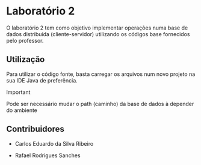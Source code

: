 # Laboratório 2
O laboratório 2 tem como objetivo implementar operações numa base de dados distribuída (cliente-servidor) utilizando os códigos base fornecidos pelo professor.
## Utilização
Para utilizar o código fonte, basta carregar os arquivos num novo projeto na sua IDE Java de preferência.
> [!IMPORTANT]
> Pode ser necessário mudar o path (caminho) da base de dados à depender do ambiente 

## Contribuidores

- Carlos Eduardo da Silva Ribeiro

- Rafael Rodrigues Sanches
